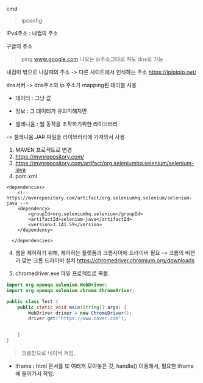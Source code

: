 cmd

> ipconfig

IPv4주소 : 내컴의 주소

구글의 주소
> ping www.google.com
나오는 ip주소그대로 쳐도 dns로 가능

내컴이 밖으로 나갈때의 주소 -> 다른 사이트에서 인식하는 주소
https://ipipipip.net/

dns서버 -> dns주소와 ip 주소가 mapping된 테이블 사용


* 데이터 : 그냥 값
* 정보 : 그 데이터가 유의미해지면


* 셀레니움 : 웹 동작을 조작하기위한 라이브러리

-> 셀레니움.JAR 파일을 라이브러리에 가져와서 사용


1. MAVEN  프로젝트로 변경
2. https://mvnrepository.com/
3. https://mvnrepository.com/artifact/org.seleniumhq.selenium/selenium-java
3. pom.xml
```
<dependencies>
  	<!-- https://mvnrepository.com/artifact/org.seleniumhq.selenium/selenium-java -->
	<dependency>
	    <groupId>org.seleniumhq.selenium</groupId>
	    <artifactId>selenium-java</artifactId>
	    <version>3.141.59</version>
	</dependency>

  </dependencies>
```

4. 웹을 제어하기 위해, 제어하는 플랫폼과 크롬사이에 드라이버 필요
-> 크롭의 버젼과 맞는 크롬 드라이버 설치
https://chromedriver.chromium.org/downloads


5. chromedriver.exe 파일 프로젝트로 복붙.

```java
import org.openqa.selenium.WebDriver;
import org.openqa.selenium.chrome.ChromeDriver;

public class Test {
	public static void main(String[] args) {
		WebDriver driver = new ChromeDriver();
		driver.get("https://www.naver.com");


	}
}

```
> 크롬창으로 네이버 켜짐.


* iframe : html 문서를 또 여러개 모아놓은 것, handle() 이용해서, 필요한 iframe에 들어가서 작업.
